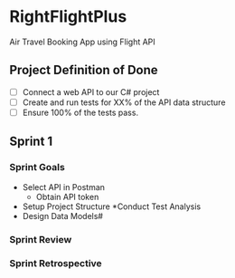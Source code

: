 # RightFlightPlus
Air Travel Booking App using Flight API

## Project Definition of Done

- [ ] Connect a web API to our C# project
- [ ] Create and run tests for XX% of the API data structure
- [ ] Ensure 100% of the tests pass.

## Sprint 1

### Sprint Goals
* Select API in Postman
  * Obtain API token
* Setup Project Structure
*Conduct Test Analysis
* Design Data Models#


### Sprint Review

### Sprint Retrospective
